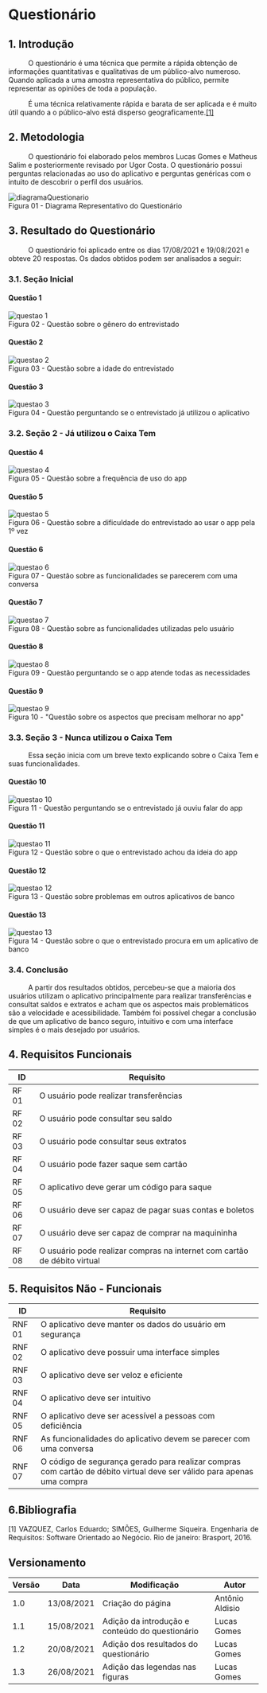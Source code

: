 # Questionário
## 1. Introdução

<p style="text-indent: 40px; align="justify"> O questionário é uma técnica que permite a rápida obtenção de informações quantitativas e qualitativas de um público-alvo numeroso. Quando aplicada a uma amostra representativa do público, permite representar as opiniões de toda a população.</p>
<p style="text-indent: 40px; align="justify">É uma técnica relativamente rápida e barata de ser aplicada e é muito útil quando a o público-alvo está disperso geograficamente.<a href="#Bibliografia">[1]</a><br></p>

## 2. Metodologia

<p style="text-indent: 40px; align="justify">O questionário foi elaborado pelos membros Lucas Gomes e Matheus Salim e posteriormente revisado por Ugor Costa. O questionário possui perguntas relacionadas ao uso do aplicativo e perguntas genéricas com o intuito de descobrir o perfil dos usuários.</p>

<img  src="../../../assets/imgs/diagramaQuestionario.png" alt="diagramaQuestionario">
<figcaption>Figura 01 - Diagrama Representativo do Questionário</figcaption>

## 3. Resultado do Questionário
<p style="text-indent: 40px; align="justify">O questionário foi aplicado entre os dias 17/08/2021 e 19/08/2021 e obteve 20 respostas. Os dados obtidos podem ser analisados a seguir:</p>

### 3.1. Seção Inicial
#### Questão 1
<img  src="../../../assets/imgs/questoes/questao1.png" alt="questao 1">
<figcaption>Figura 02 - Questão sobre o gênero do entrevistado</figcaption>

#### Questão 2
<img  src="../../../assets/imgs/questoes/questao2.png" alt="questao 2">
<figcaption>Figura 03 - Questão sobre a idade do entrevistado</figcaption>


#### Questão 3
<img  src="../../../assets/imgs/questoes/questao3.png" alt="questao 3">
<figcaption>Figura 04 - Questão perguntando se o entrevistado já utilizou o aplicativo</figcaption>

### 3.2. Seção 2 - Já utilizou o Caixa Tem

#### Questão 4
<img  src="../../../assets/imgs/questoes/questao4.png" alt="questao 4">
<figcaption>Figura 05 - Questão sobre a frequência de uso do app</figcaption>

#### Questão 5
<img  src="../../../assets/imgs/questoes/questao5.png" alt="questao 5">
<figcaption>Figura 06 - Questão sobre a dificuldade do entrevistado ao usar o app pela 1º vez</figcaption>


#### Questão 6
<img  src="../../../assets/imgs/questoes/questao6.png" alt="questao 6">
<figcaption>Figura 07 - Questão sobre as funcionalidades se parecerem com uma conversa</figcaption>


#### Questão 7
<img  src="../../../assets/imgs/questoes/questao7.png" alt="questao 7">
<figcaption>Figura 08 - Questão sobre as funcionalidades utilizadas pelo usuário</figcaption>


#### Questão 8
<img  src="../../../assets/imgs/questoes/questao8.png" alt="questao 8">
<figcaption>Figura 09 - Questão perguntando se o app atende todas as necessidades</figcaption>


#### Questão 9
<img  src="../../../assets/imgs/questoes/questao9.png" alt="questao 9">
<figcaption>Figura 10 - "Questão sobre os aspectos que precisam melhorar no app"</figcaption>


### 3.3. Seção 3 - Nunca utilizou o Caixa Tem
<p style="text-indent: 40px; align="justify">Essa seção inicia com um breve texto explicando sobre o Caixa Tem e suas funcionalidades.</p>

#### Questão 10
<img  src="../../../assets/imgs/questoes/questao10.png" alt="questao 10">
<figcaption>Figura 11 - Questão perguntando se o entrevistado já ouviu falar do app</figcaption>

#### Questão 11
<img  src="../../../assets/imgs/questoes/questao11.png" alt="questao 11">
<figcaption>Figura 12 - Questão sobre o que o entrevistado achou da ideia do app</figcaption>


#### Questão 12
<img  src="../../../assets/imgs/questoes/questao12.png" alt="questao 12">
<figcaption>Figura 13 - Questão sobre problemas em outros aplicativos de banco</figcaption>


#### Questão 13
<img  src="../../../assets/imgs/questoes/questao13.png" alt="questao 13">
<figcaption>Figura 14 - Questão sobre o que o entrevistado procura em um aplicativo de banco</figcaption>


### 3.4. Conclusão

<p style="text-indent: 40px; align="justify"> A partir dos resultados obtidos, percebeu-se que a maioria dos usuários utilizam o aplicativo principalmente para realizar transferências e consultat saldos e extratos e acham que os aspectos mais problemáticos são a velocidade e acessibilidade. Também foi possível chegar a conclusão de que um aplicativo de banco seguro, intuitivo e com uma interface simples é o mais desejado por usuários.<br>
</p>


## 4. Requisitos Funcionais

| ID | Requisito | 
|--|--|
| RF 01 | O usuário pode realizar transferências | 
| RF 02 | O usuário pode consultar seu saldo | 
| RF 03 | O usuário pode consultar seus extratos | 
| RF 04 | O usuário pode fazer saque sem cartão | 
| RF 05 | O aplicativo deve gerar um código para saque | 
| RF 06 | O usuário deve ser capaz de pagar suas contas e boletos | 
| RF 07 | O usuário deve ser capaz de comprar na maquininha | 
| RF 08 | O usuário pode realizar compras na internet com cartão de débito virtual | 



## 5. Requisitos Não - Funcionais
| ID | Requisito | 
|--|--|
| RNF 01 | O aplicativo deve manter os dados do usuário em segurança | 
| RNF 02 | O aplicativo deve possuir uma interface simples | 
| RNF 03 | O aplicativo deve ser veloz e eficiente | 
| RNF 04 | O aplicativo deve ser intuitivo | 
| RNF 05 | O aplicativo deve ser acessível a pessoas com deficiência | 
| RNF 06 | As funcionalidades do aplicativo devem se parecer com uma conversa | 
| RNF 07 | O código de segurança gerado para realizar compras com cartão de débito virtual deve ser válido para apenas uma compra | 



## 6.Bibliografia <a id="Bibliografia"></a>
<p align = "justify"> [1] VAZQUEZ, Carlos Eduardo; SIMÕES, Guilherme Siqueira. Engenharia de Requisitos: Software Orientado ao Negócio. Rio de janeiro: Brasport, 2016.</p>

## Versionamento

<center>

| Versão | Data | Modificação | Autor |
|--|--|--|--|
| 1.0 | 13/08/2021 | Criação do página | Antônio Aldisio |
| 1.1 | 15/08/2021 | Adição da introdução e conteúdo do questionário | Lucas Gomes |
| 1.2 | 20/08/2021 | Adição dos resultados do questionário | Lucas Gomes |
| 1.3 | 26/08/2021 | Adição das legendas nas figuras | Lucas Gomes |



</center>